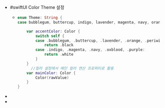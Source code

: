 - #swiftUI Color Theme 설정
	- ```swift
	  enum Theme: String {
	  case bubblegum, buttercup, indigo, lavender, magenta, navy, orange, oxblood, periwinkle, poppy, purple, seafoam, sky, tan, teal, yellow
	  
	      var accentColor: Color {
	          switch self {
	          case .bubblegum, .buttercup, .lavender, .orange, .periwinkle, .poppy, .seafoam, .sky, .tan, .teal, .yellow:
	              return .black
	          case .indigo, .magenta, .navy, .oxblood, .purple:
	              return .white
	          }
	      }
	    	//컬러 설정에서 메인 컬러 연산 프로퍼티로 활용
	      var mainColor: Color {
	          Color(rawValue)
	      }
	  }
	  
	  
	  ```
-
-